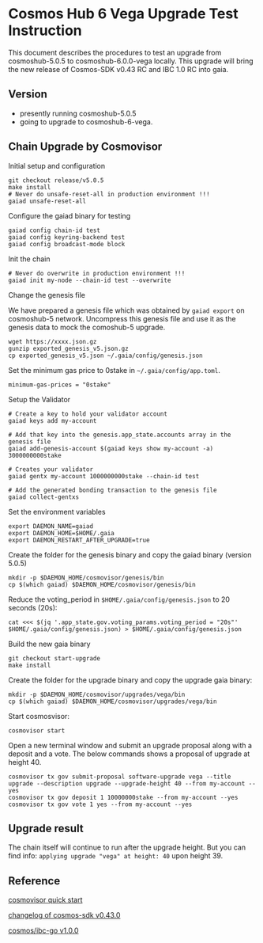 # Cosmos Hub 6 Vega  Upgrade Test Instruction

This document describes the  procedures to test an upgrade from cosmoshub-5.0.5 to cosmoshub-6.0.0-vega locally.
This upgrade will bring the new release of Cosmos-SDK v0.43 RC and IBC 1.0 RC into gaia.

## Version
- presently running cosmoshub-5.0.5
- going to upgrade to cosmoshub-6-vega.

## Chain Upgrade by Cosmovisor
Initial setup and configuration
```shell
git checkout release/v5.0.5
make install
# Never do unsafe-reset-all in production environment !!!
gaiad unsafe-reset-all
```
Configure the gaiad binary for testing
```shell
gaiad config chain-id test
gaiad config keyring-backend test
gaiad config broadcast-mode block
```
Init the chain
```shell
# Never do overwrite in production environment !!!
gaiad init my-node --chain-id test --overwrite
```

Change the genesis file

We have prepared a genesis file which was obtained by `gaiad export` on cosmoshub-5 network. Uncompress this genesis file and use it as the genesis data to mock the comoshub-5 upgrade.

```shell
wget https://xxxx.json.gz
gunzip exported_genesis_v5.json.gz
cp exported_genesis_v5.json ~/.gaia/config/genesis.json
```
Set the minimum gas price to 0stake in `~/.gaia/config/app.toml`.
```shell
minimum-gas-prices = "0stake"
```
Setup the Validator

```shell
# Create a key to hold your validator account
gaiad keys add my-account

# Add that key into the genesis.app_state.accounts array in the genesis file
gaiad add-genesis-account $(gaiad keys show my-account -a) 3000000000stake

# Creates your validator
gaiad gentx my-account 1000000000stake --chain-id test

# Add the generated bonding transaction to the genesis file
gaiad collect-gentxs
```

Set the environment variables
```shell
export DAEMON_NAME=gaiad
export DAEMON_HOME=$HOME/.gaia
export DAEMON_RESTART_AFTER_UPGRADE=true
```

Create the folder for the genesis binary and copy the gaiad binary (version 5.0.5)
```shell
mkdir -p $DAEMON_HOME/cosmovisor/genesis/bin
cp $(which gaiad) $DAEMON_HOME/cosmovisor/genesis/bin
```
Reduce the voting_period in `$HOME/.gaia/config/genesis.json` to 20 seconds (20s):
```shell
cat <<< $(jq '.app_state.gov.voting_params.voting_period = "20s"' $HOME/.gaia/config/genesis.json) > $HOME/.gaia/config/genesis.json
```

Build the new gaia binary
```shell
git checkout start-upgrade
make install
```

Create the folder for the upgrade binary and copy the upgrade gaia binary:
```shell
mkdir -p $DAEMON_HOME/cosmovisor/upgrades/vega/bin
cp $(which gaiad) $DAEMON_HOME/cosmovisor/upgrades/vega/bin
```


Start cosmosvisor:
```shell
cosmovisor start
```
Open a new terminal window and submit an upgrade proposal along with a deposit and a vote. The below commands shows a proposal of upgrade at height 40.
```shell 
cosmovisor tx gov submit-proposal software-upgrade vega --title upgrade --description upgrade --upgrade-height 40 --from my-account --yes
cosmovisor tx gov deposit 1 10000000stake --from my-account --yes
cosmovisor tx gov vote 1 yes --from my-account --yes
```

## Upgrade result

The chain itself will continue to run after the upgrade height. But you can find info: `applying upgrade "vega" at height: 40` upon height 39.


## Reference

[cosmovisor quick start](https://github.com/cosmos/cosmos-sdk/tree/master/cosmovisor)

[changelog of cosmos-sdk v0.43.0](https://github.com/cosmos/cosmos-sdk/blob/v0.43.0/CHANGELOG.md#v0430---2021-08-10)

[cosmos/ibc-go v1.0.0](https://github.com/cosmos/ibc-go/tree/v1.0.0)
















